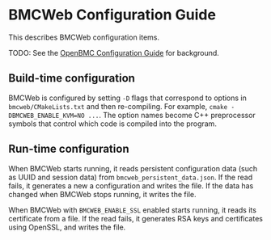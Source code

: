 # BMCWeb Configuration Guide

This describes BMCWeb configuration items.

TODO: See the [OpenBMC Configuration Guide][1] for background.

[1]: https://github.com/openbmc/docs/config-guide.md

## Build-time configuration

BMCWeb is configured by setting `-D` flags that correspond to options
in `bmcweb/CMakeLists.txt` and then re-compiling.  For example, `cmake
-DBMCWEB_ENABLE_KVM=NO ...`.  The option names become C++ preprocessor
symbols that control which code is compiled into the program.

## Run-time configuration

When BMCWeb starts running, it reads persistent configuration data
(such as UUID and session data) from `bmcweb_persistent_data.json`.
If the read fails, it generates a new a configuration and writes the
file.  If the data has changed when BMCWeb stops running, it writes
the file.

When BMCWeb with `BMCWEB_ENABLE_SSL` enabled starts running, it reads
its certificate from a file.  If the read fails, it generates RSA keys
and certificates using OpenSSL, and writes the file.
